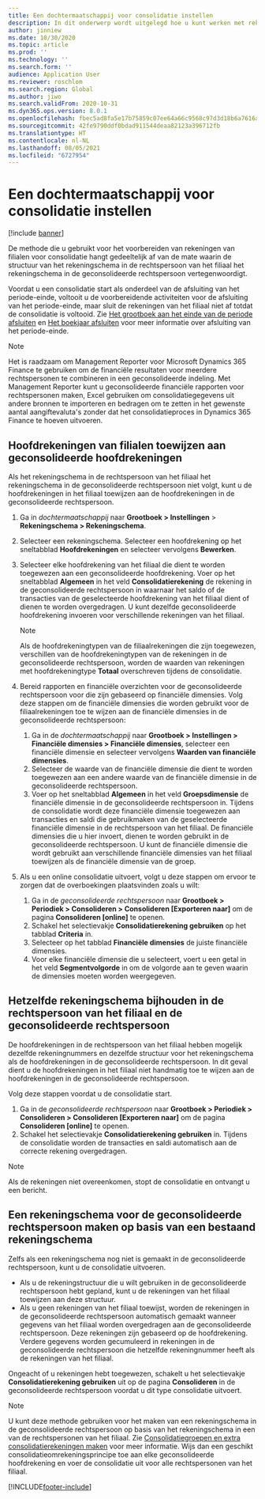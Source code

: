 ```yaml
---
title: Een dochtermaatschappij voor consolidatie instellen
description: In dit onderwerp wordt uitgelegd hoe u kunt werken met rekeningschema's voor consolidatiebedrijven.
author: jinniew
ms.date: 10/30/2020
ms.topic: article
ms.prod: ''
ms.technology: ''
ms.search.form: ''
audience: Application User
ms.reviewer: roschlom
ms.search.region: Global
ms.author: jiwo
ms.search.validFrom: 2020-10-31
ms.dyn365.ops.version: 8.0.1
ms.openlocfilehash: fbec5ad8fa5e17b75859c07ee64a66c9568c97d3d18b6a7616a64303d3a33f10
ms.sourcegitcommit: 42fe9790ddf0bdad911544deaa82123a396712fb
ms.translationtype: HT
ms.contentlocale: nl-NL
ms.lasthandoff: 08/05/2021
ms.locfileid: "6727954"
---
```

# <a name="set-up-a-subsidiary-legal-entity-for-consolidation"></a>Een dochtermaatschappij voor consolidatie instellen

[!include [banner](../includes/banner.md)]

De methode die u gebruikt voor het voorbereiden van rekeningen van filialen voor consolidatie hangt gedeeltelijk af van de mate waarin de structuur van het rekeningschema in de rechtspersoon van het filiaal het rekeningschema in de geconsolideerde rechtspersoon vertegenwoordigt.

Voordat u een consolidatie start als onderdeel van de afsluiting van het periode-einde, voltooit u de voorbereidende activiteiten voor de afsluiting van het periode-einde, maar sluit de rekeningen van het filiaal niet af totdat de consolidatie is voltooid. Zie [Het grootboek aan het einde van de periode afsluiten](close-general-ledger-at-period-end.md) en [Het boekjaar afsluiten](tasks/close-fiscal-year.md) voor meer informatie over afsluiting van het periode-einde.

> [!NOTE]
>  Het is raadzaam om Management Reporter voor Microsoft Dynamics 365 Finance te gebruiken om de financiële resultaten voor meerdere rechtspersonen te combineren in een geconsolideerde indeling. Met Management Reporter kunt u geconsolideerde financiële rapporten voor rechtspersonen maken, Excel gebruiken om consolidatiegegevens uit andere bronnen te importeren en bedragen om te zetten in het gewenste aantal aangiftevaluta's zonder dat het consolidatieproces in Dynamics 365 Finance te hoeven uitvoeren.

## <a name="map-subsidiary-main-accounts-to-consolidated-main-accounts"></a>Hoofdrekeningen van filialen toewijzen aan geconsolideerde hoofdrekeningen

Als het rekeningschema in de rechtspersoon van het filiaal het rekeningschema in de geconsolideerde rechtspersoon niet volgt, kunt u de hoofdrekeningen in het filiaal toewijzen aan de hoofdrekeningen in de geconsolideerde rechtspersoon.

1. Ga in *dochtermaatschappij* naar **Grootboek \> Instellingen** \> **Rekeningschema \> Rekeningschema**.
2. Selecteer een rekeningschema. Selecteer een hoofdrekening op het sneltabblad **Hoofdrekeningen** en selecteer vervolgens **Bewerken**.
3. Selecteer elke hoofdrekening van het filiaal die dient te worden toegewezen aan een geconsolideerde hoofdrekening. Voer op het sneltabblad **Algemeen** in het veld **Consolidatierekening** de rekening in de geconsolideerde rechtspersoon in waarnaar het saldo of de transacties van de geselecteerde hoofdrekening van het filiaal dient of dienen te worden overgedragen. U kunt dezelfde geconsolideerde hoofdrekening invoeren voor verschillende rekeningen van het filiaal.

    > [!NOTE]
    > Als de hoofdrekeningtypen van de filiaalrekeningen die zijn toegewezen, verschillen van de hoofdrekeningtypen van de rekeningen in de geconsolideerde rechtspersoon, worden de waarden van rekeningen met hoofdrekeningtype **Totaal** overschreven tijdens de consolidatie.

4. Bereid rapporten en financiële overzichten voor de geconsolideerde rechtspersoon voor die zijn gebaseerd op financiële dimensies. Volg deze stappen om de financiële dimensies die worden gebruikt voor de filiaalrekeningen toe te wijzen aan de financiële dimensies in de geconsolideerde rechtspersoon:

    1. Ga in de *dochtermaatschappij* naar **Grootboek \> Instellingen \> Financiële dimensies \> Financiële dimensies**, selecteer een financiële dimensie en selecteer vervolgens **Waarden van financiële dimensies**.
    2. Selecteer de waarde van de financiële dimensie die dient te worden toegewezen aan een andere waarde van de financiële dimensie in de geconsolideerde rechtspersoon.
    3. Voer op het sneltabblad **Algemeen** in het veld **Groepsdimensie** de financiële dimensie in de geconsolideerde rechtspersoon in. Tijdens de consolidatie wordt deze financiële dimensie toegewezen aan transacties en saldi die gebruikmaken van de geselecteerde financiële dimensie in de rechtspersoon van het filiaal. De financiële dimensies die u hier invoert, dienen te worden gebruikt in de geconsolideerde rechtspersoon. U kunt de financiële dimensie die wordt gebruikt aan verschillende financiële dimensies van het filiaal toewijzen als de financiële dimensie van de groep.

5. Als u een online consolidatie uitvoert, volgt u deze stappen om ervoor te zorgen dat de overboekingen plaatsvinden zoals u wilt:

    1. Ga in de *geconsolideerde rechtspersoon* naar **Grootboek \> Periodiek \> Consolideren \> Consolideren \[Exporteren naar\]** om de pagina **Consolideren \[online\]** te openen.
    2. Schakel het selectievakje **Consolidatierekening gebruiken** op het tabblad **Criteria** in.
    3. Selecteer op het tabblad **Financiële dimensies** de juiste financiële dimensies.
    4. Voor elke financiële dimensie die u selecteert, voert u een getal in het veld **Segmentvolgorde** in om de volgorde aan te geven waarin de dimensies moeten worden weergegeven.

## <a name="maintain-the-same-chart-of-accounts-in-the-subsidiary-and-consolidated-legal-entities"></a>Hetzelfde rekeningschema bijhouden in de rechtspersoon van het filiaal en de geconsolideerde rechtspersoon

De hoofdrekeningen in de rechtspersoon van het filiaal hebben mogelijk dezelfde rekeningnummers en dezelfde structuur voor het rekeningschema als de hoofdrekeningen in de geconsolideerde rechtspersoon. In dit geval dient u de hoofdrekeningen in het filiaal niet handmatig toe te wijzen aan de hoofdrekeningen in de geconsolideerde rechtspersoon.

Volg deze stappen voordat u de consolidatie start.

1. Ga in de *geconsolideerde rechtspersoon* naar **Grootboek \> Periodiek \> Consolideren \> Consolideren \[Exporteren naar\]** om de pagina **Consolideren \[online\]** te openen.
2. Schakel het selectievakje **Consolidatierekening gebruiken** in. Tijdens de consolidatie worden de transacties en saldi automatisch aan de correcte rekening overgedragen.

> [!NOTE]
> Als de rekeningen niet overeenkomen, stopt de consolidatie en ontvangt u een bericht.

## <a name="create-a-chart-of-accounts-for-the-consolidated-legal-entity-based-on-an-existing-chart-of-accounts"></a>Een rekeningschema voor de geconsolideerde rechtspersoon maken op basis van een bestaand rekeningschema

Zelfs als een rekeningschema nog niet is gemaakt in de geconsolideerde rechtspersoon, kunt u de consolidatie uitvoeren.

- Als u de rekeningstructuur die u wilt gebruiken in de geconsolideerde rechtspersoon hebt gepland, kunt u de rekeningen van het filiaal toewijzen aan deze structuur.
- Als u geen rekeningen van het filiaal toewijst, worden de rekeningen in de geconsolideerde rechtspersoon automatisch gemaakt wanneer gegevens van het filiaal worden overgedragen aan de geconsolideerde rechtspersoon. Deze rekeningen zijn gebaseerd op de hoofdrekening. Verdere gegevens worden gecumuleerd in rekeningen in de geconsolideerde rechtspersoon die hetzelfde rekeningnummer heeft als de rekeningen van het filiaal.

Ongeacht of u rekeningen hebt toegewezen, schakelt u het selectievakje **Consolidatierekening gebruiken** uit op de pagina **Consolideren** in de geconsolideerde rechtspersoon voordat u dit type consolidatie uitvoert.

> [!NOTE]
> U kunt deze methode gebruiken voor het maken van een rekeningschema in de geconsolideerde rechtspersoon op basis van het rekeningschema in een van de rechtspersonen van het filiaal. Zie [Consolidatiegroepen en extra consolidatierekeningen maken](../budgeting/consolidation-account-groups-consolidation-accounts.md) voor meer informatie. Wijs dan een geschikt consolidatieomrekeningsprincipe toe aan elke geconsolideerde hoofdrekening en voer de consolidatie uit voor alle rechtspersonen van het filiaal.


[!INCLUDE[footer-include](../../includes/footer-banner.md)]